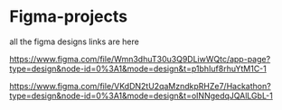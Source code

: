 # Figma-projects
all the figma designs links are here

https://www.figma.com/file/Wmn3dhuT30u3Q9DLiwWQtc/app-page?type=design&node-id=0%3A1&mode=design&t=p1bhIuf8rhuYtM1C-1

https://www.figma.com/file/VKdDN2tU2qaMzndkpRHZe7/Hackathon?type=design&node-id=0%3A1&mode=design&t=oINNgedqJQAlLGbL-1
